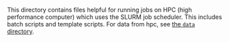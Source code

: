This directory contains files helpful for running jobs on HPC (high performance computer) which uses the SLURM job scheduler. This includes batch scripts and template scripts. For data from hpc, see <a href="../data">the `data` directory</a>.
